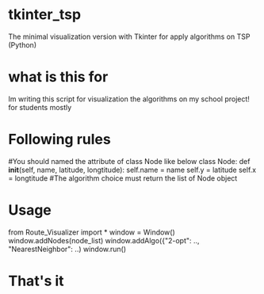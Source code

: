 # tkinter_tsp
The minimal visualization version with Tkinter for apply algorithms on TSP (Python)
# what is this for
Im writing this script for visualization the algorithms on my school project!
for students mostly
# Following rules
#You should named the attribute of class Node like below
class Node:
    def __init__(self, name, latitude, longtitude):
      self.name = name
      self.y = latitude
      self.x = longtitude
#The algorithm choice must return the list of Node object
# Usage
from Route_Visualizer import *
window = Window()
window.addNodes(node_list)
window.addAlgo({"2-opt": .<function address>., "NearestNeighbor": .<function address>.)
window.run()

# That's it

